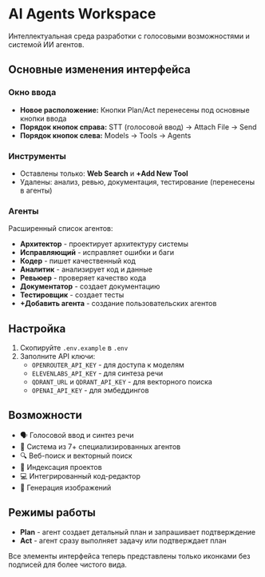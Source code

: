 # AI Agents Workspace

Интеллектуальная среда разработки с голосовыми возможностями и системой ИИ агентов.

## Основные изменения интерфейса

### Окно ввода
- **Новое расположение:** Кнопки Plan/Act перенесены под основные кнопки ввода
- **Порядок кнопок справа:** STT (голосовой ввод) → Attach File → Send
- **Порядок кнопок слева:** Models → Tools → Agents

### Инструменты
- Оставлены только: **Web Search** и **+Add New Tool**
- Удалены: анализ, ревью, документация, тестирование (перенесены в агенты)

### Агенты
Расширенный список агентов:
- **Архитектор** - проектирует архитектуру системы
- **Исправляющий** - исправляет ошибки и баги  
- **Кодер** - пишет качественный код
- **Аналитик** - анализирует код и данные
- **Ревьюер** - проверяет качество кода
- **Документатор** - создает документацию
- **Тестировщик** - создает тесты
- **+Добавить агента** - создание пользовательских агентов

## Настройка

1. Скопируйте `.env.example` в `.env`
2. Заполните API ключи:
   - `OPENROUTER_API_KEY` - для доступа к моделям
   - `ELEVENLABS_API_KEY` - для синтеза речи
   - `QDRANT_URL` и `QDRANT_API_KEY` - для векторного поиска
   - `OPENAI_API_KEY` - для эмбеддингов

## Возможности

- 🗣️ Голосовой ввод и синтез речи
- 🤖 Система из 7+ специализированных агентов
- 🔍 Веб-поиск и векторный поиск
- 📁 Индексация проектов
- 💻 Интегрированный код-редактор
- 🎨 Генерация изображений

## Режимы работы

- **Plan** - агент создает детальный план и запрашивает подтверждение
- **Act** - агент сразу выполняет задачу или подтверждает план

Все элементы интерфейса теперь представлены только иконками без подписей для более чистого вида.